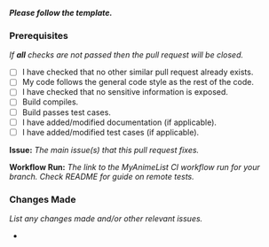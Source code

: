 ***Please follow the template.***

### Prerequisites
*If **all** checks are not passed then the pull request will be closed.*
- [ ] I have checked that no other similar pull request already exists.
- [ ] My code follows the general code style as the rest of the code.
- [ ] I have checked that no sensitive information is exposed.
- [ ] Build compiles.
- [ ] Build passes test cases.
- [ ] I have added/modified documentation (if applicable).
- [ ] I have added/modified test cases (if applicable).

**Issue:** *The main issue(s) that this pull request fixes.*

**Workflow Run:** *The link to the MyAnimeList CI workflow run for your branch. Check README for guide on remote tests.*

### Changes Made
*List any changes made and/or other relevant issues.*

- 
